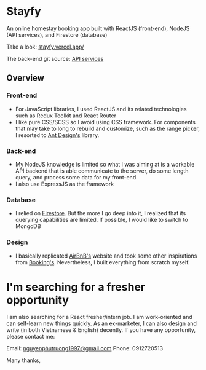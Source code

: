 # Stayfy

An online homestay booking app built with ReactJS (front-end), NodeJS (API services), and Firestore (database)

Take a look: [stayfy.vercel.app/](https://stayfy.vercel.app/)

The back-end git source: [API services](https://github.com/truongngocxit/stayfy-backend)

## Overview

### Front-end
  - For JavaScript libraries, I used ReactJS and its related technologies such as Redux Toolkit and React Router 
  - I like pure CSS/SCSS so I avoid using CSS framework. For components that may take to long to rebuild and customize, such as the range picker, I resorted to [Ant Design's](https://ant.design/docs/react/customize-theme/) library.

### Back-end
  - My NodeJS knowledge is limited so what I was aiming at is a workable API backend that is able communicate to the server, do some length query, and process some data for my front-end.
  - I also use ExpressJS as the framework

### Database
  - I relied on [Firestore](https://console.firebase.google.com/u/0/project/stayfy-d4fc1/firestore/data/~2F). But the more I go deep into it, I realized that its querying capabilities are limited. If possible, I would like to switch to MongoDB

### Design
  - I basically replicated [AirBnB's](https://www.airbnb.com/) website and took some other inspirations from [Booking's](https://www.booking.com/). Nevertheless, I built everything from scratch myself.


# I'm searching for a fresher opportunity

I am also searching for a React fresher/intern job. I am work-oriented and can self-learn new things quickly. As an ex-marketer, I can also design and write (in both Vietnamese & English) decently. If you have any opportunity, please contact me:

Email: nguyenphutruong1997@gmail.com
Phone: 0912720513

Many thanks,
